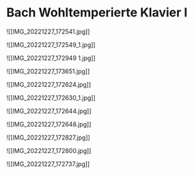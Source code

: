 # Bach Wohltemperierte Klavier I
![[IMG_20221227_172541.jpg]]

![[IMG_20221227_172549_1.jpg]]

![[IMG_20221227_172949 1.jpg]]

![[IMG_20221227_173651.jpg]]

![[IMG_20221227_172624.jpg]]

![[IMG_20221227_172630_1.jpg]]

![[IMG_20221227_172644.jpg]]

![[IMG_20221227_172648.jpg]]

![[IMG_20221227_172827.jpg]]

![[IMG_20221227_172800.jpg]]

![[IMG_20221227_172737.jpg]]